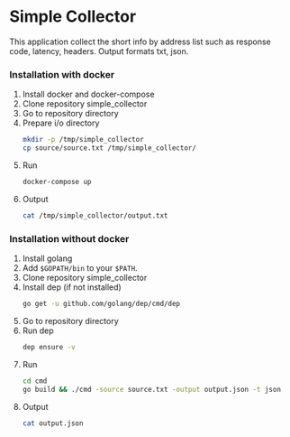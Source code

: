 # Simple Collector
This application collect the short info by address list such as response code, latency, headers.
Output formats txt, json.

### Installation with docker
1. Install docker and docker-compose
2. Clone repository simple_collector
3. Go to repository directory
4. Prepare i/o directory
   ```bash
   mkdir -p /tmp/simple_collector
   cp source/source.txt /tmp/simple_collector/
   ```
5. Run
   ```bash
   docker-compose up
   ```
6. Output
   ```bash
   cat /tmp/simple_collector/output.txt
   ```

### Installation without docker
1. Install golang
2. Add `$GOPATH/bin` to your `$PATH`.
3. Clone repository simple_collector
4. Install dep (if not installed)
   ```bash
   go get -u github.com/golang/dep/cmd/dep
   ```
4. Go to repository directory
5. Run dep
   ```bash
   dep ensure -v
   ```
6. Run
   ```bash
   cd cmd
   go build && ./cmd -source source.txt -output output.json -t json
   ```
7. Output
   ```bash
   cat output.json
   ```